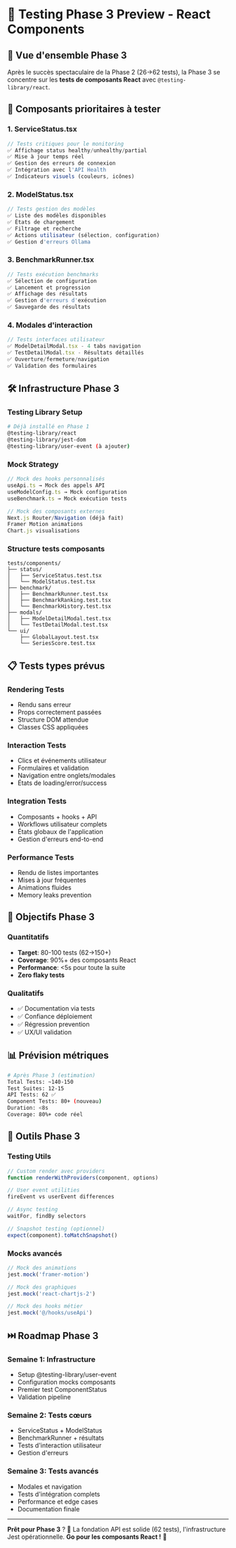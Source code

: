 # 🎨 Testing Phase 3 Preview - React Components

## 🚀 Vue d'ensemble Phase 3

Après le succès spectaculaire de la Phase 2 (26→62 tests), la Phase 3 se concentre sur les **tests de composants React** avec `@testing-library/react`.

## 🎯 Composants prioritaires à tester

### 1. ServiceStatus.tsx

```typescript
// Tests critiques pour le monitoring
✅ Affichage status healthy/unhealthy/partial
✅ Mise à jour temps réel
✅ Gestion des erreurs de connexion
✅ Intégration avec l'API Health
✅ Indicateurs visuels (couleurs, icônes)
```

### 2. ModelStatus.tsx

```typescript
// Tests gestion des modèles
✅ Liste des modèles disponibles
✅ États de chargement
✅ Filtrage et recherche
✅ Actions utilisateur (sélection, configuration)
✅ Gestion d'erreurs Ollama
```

### 3. BenchmarkRunner.tsx

```typescript
// Tests exécution benchmarks
✅ Sélection de configuration
✅ Lancement et progression
✅ Affichage des résultats
✅ Gestion d'erreurs d'exécution
✅ Sauvegarde des résultats
```

### 4. Modales d'interaction

```typescript
// Tests interfaces utilisateur
✅ ModelDetailModal.tsx - 4 tabs navigation
✅ TestDetailModal.tsx - Résultats détaillés
✅ Ouverture/fermeture/navigation
✅ Validation des formulaires
```

## 🛠️ Infrastructure Phase 3

### Testing Library Setup

```bash
# Déjà installé en Phase 1
@testing-library/react
@testing-library/jest-dom
@testing-library/user-event (à ajouter)
```

### Mock Strategy

```typescript
// Mock des hooks personnalisés
useApi.ts → Mock des appels API
useModelConfig.ts → Mock configuration
useBenchmark.ts → Mock exécution tests

// Mock des composants externes
Next.js Router/Navigation (déjà fait)
Framer Motion animations
Chart.js visualisations
```

### Structure tests composants

```
tests/components/
├── status/
│   ├── ServiceStatus.test.tsx
│   └── ModelStatus.test.tsx
├── benchmark/
│   ├── BenchmarkRunner.test.tsx
│   ├── BenchmarkRanking.test.tsx
│   └── BenchmarkHistory.test.tsx
├── modals/
│   ├── ModelDetailModal.test.tsx
│   └── TestDetailModal.test.tsx
└── ui/
    ├── GlobalLayout.test.tsx
    └── SeriesScore.test.tsx
```

## 📋 Tests types prévus

### Rendering Tests

- Rendu sans erreur
- Props correctement passées
- Structure DOM attendue
- Classes CSS appliquées

### Interaction Tests

- Clics et événements utilisateur
- Formulaires et validation
- Navigation entre onglets/modales
- États de loading/error/success

### Integration Tests

- Composants + hooks + API
- Workflows utilisateur complets
- États globaux de l'application
- Gestion d'erreurs end-to-end

### Performance Tests

- Rendu de listes importantes
- Mises à jour fréquentes
- Animations fluides
- Memory leaks prevention

## 🎯 Objectifs Phase 3

### Quantitatifs

- **Target**: 80-100 tests (62→150+)
- **Coverage**: 90%+ des composants React
- **Performance**: <5s pour toute la suite
- **Zero flaky tests**

### Qualitatifs

- ✅ Documentation via tests
- ✅ Confiance déploiement
- ✅ Régression prevention
- ✅ UX/UI validation

## 📊 Prévision métriques

```bash
# Après Phase 3 (estimation)
Total Tests: ~140-150
Test Suites: 12-15
API Tests: 62 ✅
Component Tests: 80+ (nouveau)
Duration: <8s
Coverage: 80%+ code réel
```

## 🔧 Outils Phase 3

### Testing Utils

```typescript
// Custom render avec providers
function renderWithProviders(component, options)

// User event utilities
fireEvent vs userEvent differences

// Async testing
waitFor, findBy selectors

// Snapshot testing (optionnel)
expect(component).toMatchSnapshot()
```

### Mocks avancés

```typescript
// Mock des animations
jest.mock('framer-motion')

// Mock des graphiques
jest.mock('react-chartjs-2')

// Mock des hooks métier
jest.mock('@/hooks/useApi')
```

## ⏭️ Roadmap Phase 3

### Semaine 1: Infrastructure

- Setup @testing-library/user-event
- Configuration mocks composants
- Premier test ComponentStatus
- Validation pipeline

### Semaine 2: Tests cœurs

- ServiceStatus + ModelStatus
- BenchmarkRunner + résultats
- Tests d'interaction utilisateur
- Gestion d'erreurs

### Semaine 3: Tests avancés

- Modales et navigation
- Tests d'intégration complets
- Performance et edge cases
- Documentation finale

---

**Prêt pour Phase 3** ? 🚀
La fondation API est solide (62 tests), l'infrastructure Jest opérationnelle.
**Go pour les composants React !** 🎨
